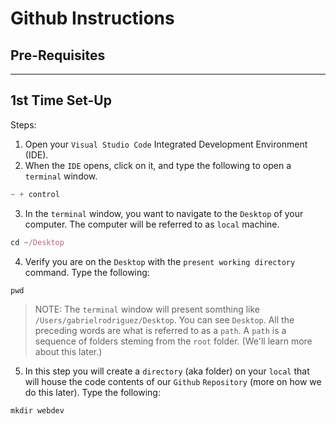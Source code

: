 # Github Instructions

## Pre-Requisites

---
## 1st Time Set-Up

Steps: 
1. Open your `Visual Studio Code` Integrated Development Environment (IDE).
2. When the `IDE` opens, click on it, and type the following to open a `terminal` window. 
```javascript
~ + control
```
3. In the `terminal` window, you want to navigate to the `Desktop` of your computer. The computer will be referred to as `local` machine. 
```javascript
cd ~/Desktop
```
4. Verify you are on the `Desktop` with the `present working directory` command. Type the following: 
```javascipt
pwd 
```

> NOTE: The `terminal` window will present somthing like `/Users/gabrielrodriguez/Desktop`. You can see `Desktop`. All the preceding words are what is referred to as a `path`. A `path` is a sequence of folders steming from the `root` folder. (We'll learn more about this later.)

5. In this step you will create a `directory` (aka folder) on your `local` that will house the code contents of our `Github` `Repository` (more on how we do this later). Type the following: 
```
mkdir webdev
```